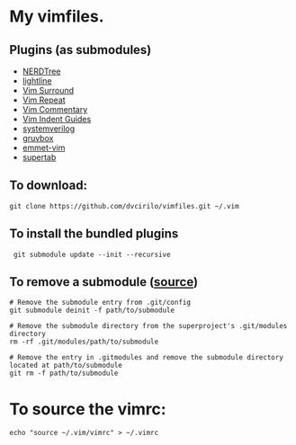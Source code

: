 # My vimfiles.

## Plugins (as submodules)
- [NERDTree](https://github.com/preservim/nerdtree)
- [lightline](https://github.com/itchyny/lightline)
- [Vim Surround](https://github.com/tpope/vim-surround)
- [Vim Repeat](https://github.com/tpope/vim-repeat)
- [Vim Commentary](https://github.com/tpope/vim-commentary)
- [Vim Indent Guides](https://github.com/preservim/vim-indent-guides)
- [systemverilog](https://github.com/nachumk/systemverilog)
- [gruvbox](https://github.com/morhetz/gruvbox)
- [emmet-vim](https://github.com/mattn/emmet-vim)
- [supertab](https://github.com/ervandew/supertab)

## To download:

`git clone https://github.com/dvcirilo/vimfiles.git ~/.vim`

## To install the bundled plugins
` git submodule update --init --recursive`

## To remove a submodule ([source](https://gist.github.com/myusuf3/7f645819ded92bda6677))
```
# Remove the submodule entry from .git/config
git submodule deinit -f path/to/submodule

# Remove the submodule directory from the superproject's .git/modules directory
rm -rf .git/modules/path/to/submodule

# Remove the entry in .gitmodules and remove the submodule directory located at path/to/submodule
git rm -f path/to/submodule
```

# To source the vimrc:

`echo "source ~/.vim/vimrc" > ~/.vimrc`
